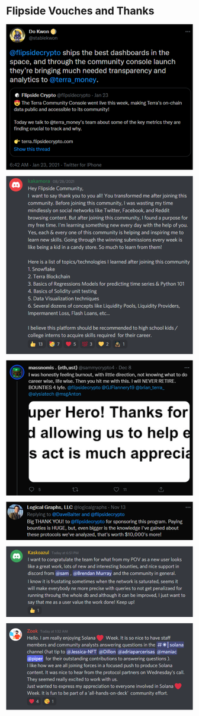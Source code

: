 # Flipside Vouches and Thanks

![](../.gitbook/assets/dokwon.png)

![](../.gitbook/assets/kakamora.png)

![](../.gitbook/assets/massnomis.png)

![](../.gitbook/assets/logicalgraphs.png)

![](<../.gitbook/assets/image (1) (1).png>)

![](../.gitbook/assets/image.png)
